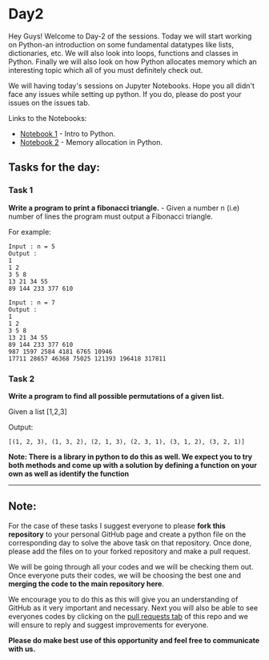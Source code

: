 # Day2

Hey Guys! Welcome to Day-2 of the sessions. Today we will start working on Python-an introduction on some fundamental datatypes like lists, dictionaries, etc. We will also look into loops, functions and classes in Python. Finally we will also look on how Python allocates memory which an interesting topic which all of you must definitely check out.

We will having today's sessions on Jupyter Notebooks. Hope you all didn't face any issues while setting up python. If you do, please do post your issues on the issues tab.

Links to the Notebooks:

- [Notebook 1](DAY2%20-%20Notebook1.ipynb) - Intro to Python.
- [Notebook 2](DAY2%20-%20Notebook2.ipynb) - Memory allocation in Python.



## Tasks for the day:

### Task 1
**Write a program to print a fibonacci triangle.** - Given a number n (i.e) number of lines the program must output a Fibonacci triangle.

For example:

```
Input : n = 5 
Output :
1 
1 2 
3 5 8 
13 21 34 55 
89 144 233 377 610 

Input : n = 7
Output :
1 
1 2 
3 5 8 
13 21 34 55 
89 144 233 377 610 
987 1597 2584 4181 6765 10946 
17711 28657 46368 75025 121393 196418 317811 
```

### Task 2
**Write a program to find all possible permutations of a given list.**

Given a list [1,2,3]

Output:
```
[(1, 2, 3), (1, 3, 2), (2, 1, 3), (2, 3, 1), (3, 1, 2), (3, 2, 1)]
```

**Note: There is a library in python to do this as well. We expect you to try both methods and come up with a solution by defining a function on your own as well as identify the function**



------

## Note:
For the case of these tasks I suggest everyone to please **fork this repository** to your personal GitHub page and create a python file on the corresponding day to solve the above task on that repository. Once done, please add the files on to your forked repository and make a pull request. 

We will be going through all your codes and we will be checking them out. Once everyone puts their codes, we will be choosing the best one and **merging the code to the main repository here**.

We encourage you to do this as this will give you an understanding of GitHub as it very important and necessary. Next you will also be able to see everyones codes by clicking on the [pull requests tab](https://github.com/analytics-club-iitm/Daily-Sessions/pulls) of this repo and we will ensure to reply and suggest improvements for everyone.

**Please do make best use of this opportunity and feel free to communicate with us.**